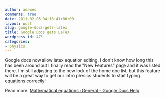 ```yaml
---
author: adawes
comments: true
date: 2011-02-05 04:16:41+00:00
layout: post
slug: google-docs-gets-latex
title: Google Docs gets LaTeX
wordpress_id: 476
categories:
- physics
---
```


Google docs now allow latex equation editing. I don't know how long this has been around but I finally read the "New Features" page and it was listed there. I'm still adjusting to the new look of the home doc list, but this feature will be a great way to get our intro physics students to start typing equations correctly!

Read more: [Mathematical equations : General - Google Docs Help](http://docs.google.com/support/bin/answer.py?hl=en&answer=160749).
